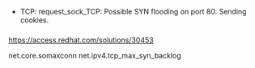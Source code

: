* TCP: request_sock_TCP: Possible SYN flooding on port 80. Sending cookies.

###

 https://access.redhat.com/solutions/30453

net.core.somaxconn
net.ipv4.tcp_max_syn_backlog

